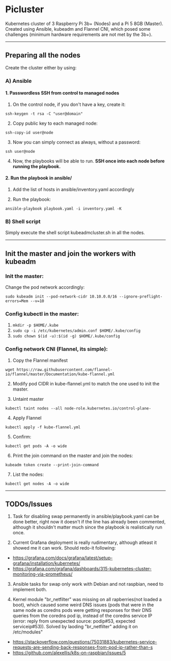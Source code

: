 # Picluster
Kubernetes cluster of 3 Raspberry Pi 3b+ (Nodes) and a Pi 5 8GB (Master).
Created using Ansible, kubeadm and Flannel CNI, which posed some challenges (minimum hardware requirements are not met by the 3b+).

--------------------

## Preparing all the nodes

Create the cluster either by using:

### A) Ansible

#### 1. Passwordless SSH from control to managed nodes

1. On the control node, if you don't have a key, create it:

`ssh-keygen -t rsa -C "user@domain"`

2. Copy public key to each managed node:

`ssh-copy-id user@node`

3. Now you can simply connect as always, without a password:

`ssh user@node`

4. Now, the playbooks will be able to run. **SSH once into each node before running the playbook.**

#### 2. Run the playbook in ansible/

1. Add the list of hosts in ansible/inventory.yaml accordingly

2. Run the playbook:

`ansible-playbook playbook.yaml -i inventory.yaml -K`


### B) Shell script

Simply execute the shell script kubeadmcluster.sh in all the nodes.

---

## Init the master and join the workers with kubeadm

### Init the master:

Change the pod network accordingly:

`sudo kubeadm init --pod-network-cidr 10.10.0.0/16 --ignore-preflight-errors=Mem --v=10`

### Config kubectl in the master:

1. `mkdir -p $HOME/.kube`
2. `sudo cp -i /etc/kubernetes/admin.conf $HOME/.kube/config`
3. `sudo chown $(id -u):$(id -g) $HOME/.kube/config`

### Config network CNI (Flannel, its simple):

1. Copy the Flannel manifest

`wget https://raw.githubusercontent.com/flannel-io/flannel/master/Documentation/kube-flannel.yml`

2. Modify pod CIDR in kube-flannel.yml to match the one used to init the master.

3. Untaint master

`kubectl taint nodes --all node-role.kubernetes.io/control-plane-`

4. Apply Flannel 

`kubectl apply -f kube-flannel.yml`

5. Confirm:

`kubectl get pods -A -o wide`

6. Print the join command on the master and join the nodes:

`kubeadm token create --print-join-command`

7. List the nodes:

`kubectl get nodes -A -o wide`

---

## TODOs/Issues

1. Task for disabling swap permanently in ansible/playbook.yaml can be done better, right now it doesn't if the line has already been commented, although it shouldn't matter much since the playbook is realistically run once.

2. Current Grafana deployment is really rudimentary, although atleast it showed me it can work. Should redo-it following:
  - https://grafana.com/docs/grafana/latest/setup-grafana/installation/kubernetes/
  - https://grafana.com/grafana/dashboards/315-kubernetes-cluster-monitoring-via-prometheus/

3. Ansible tasks for swap only work with Debian and not raspbian, need to implement both.

4. Kernel module "br_netfilter" was missing on all rapberries(not loaded a boot), which caused some weird DNS issues (pods that were in the same node as coredns pods were getting responses for their DNS queries from the coredns pod ip, instead of the coredns service IP (error: reply from unexpected source: podip#53, expected serviceip#53)). Solved by laoding "br_netfilter" adding it on /etc/modules"
 - https://stackoverflow.com/questions/75031883/kubernetes-service-requests-are-sending-back-responses-from-pod-ip-rather-than-s
 - https://github.com/alexellis/k8s-on-raspbian/issues/5
